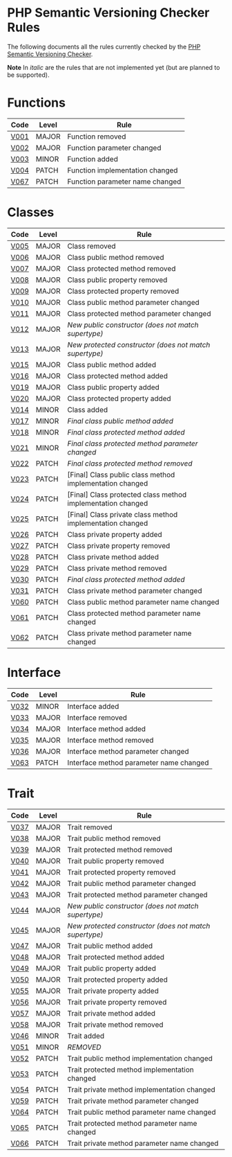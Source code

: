 # PHP Semantic Versioning Checker Rules

The following documents all the rules currently checked by the [PHP Semantic Versioning Checker](https://github.com/tomzx/php-semver-checker).

**Note** In *italic* are the rules that are not implemented yet (but are planned to be supported).

# Functions

Code | Level | Rule
-----|-------|-------
[V001](Ruleset/V001.md) | MAJOR | Function removed
[V002](Ruleset/V002.md) | MAJOR | Function parameter changed
[V003](Ruleset/V003.md) | MINOR | Function added
[V004](Ruleset/V004.md) | PATCH | Function implementation changed
[V067](Ruleset/V067.md) | PATCH | Function parameter name changed

# Classes

Code | Level | Rule
-----|-------|-------
[V005](Ruleset/V005.md) | MAJOR | Class removed
[V006](Ruleset/V006.md) | MAJOR | Class public method removed
[V007](Ruleset/V007.md) | MAJOR | Class protected method removed
[V008](Ruleset/V008.md) | MAJOR | Class public property removed
[V009](Ruleset/V009.md) | MAJOR | Class protected property removed
[V010](Ruleset/V010.md) | MAJOR | Class public method parameter changed
[V011](Ruleset/V011.md) | MAJOR | Class protected method parameter changed
[V012](Ruleset/V012.md) | MAJOR | *New public constructor (does not match supertype)*
[V013](Ruleset/V013.md) | MAJOR | *New protected constructor (does not match supertype)*
[V015](Ruleset/V015.md) | MAJOR | Class public method added
[V016](Ruleset/V016.md) | MAJOR | Class protected method added
[V019](Ruleset/V019.md) | MAJOR | Class public property added
[V020](Ruleset/V020.md) | MAJOR | Class protected property added
[V014](Ruleset/V014.md) | MINOR | Class added
[V017](Ruleset/V017.md) | MINOR | *Final class public method added*
[V018](Ruleset/V018.md) | MINOR | *Final class protected method added*
[V021](Ruleset/V021.md) | MINOR | *Final class protected method parameter changed*
[V022](Ruleset/V022.md) | PATCH | *Final class protected method removed*
[V023](Ruleset/V023.md) | PATCH | [Final] Class public class method implementation changed
[V024](Ruleset/V024.md) | PATCH | [Final] Class protected class method implementation changed
[V025](Ruleset/V025.md) | PATCH | [Final] Class private class method implementation changed
[V026](Ruleset/V026.md) | PATCH | Class private property added
[V027](Ruleset/V027.md) | PATCH | Class private property removed
[V028](Ruleset/V028.md) | PATCH | Class private method added
[V029](Ruleset/V029.md) | PATCH | Class private method removed
[V030](Ruleset/V030.md) | PATCH | *Final class protected method added*
[V031](Ruleset/V031.md) | PATCH | Class private method parameter changed
[V060](Ruleset/V060.md) | PATCH | Class public method parameter name changed
[V061](Ruleset/V061.md) | PATCH | Class protected method parameter name changed
[V062](Ruleset/V062.md) | PATCH | Class private method parameter name changed

# Interface

Code | Level | Rule
-----|-------|-------
[V032](Ruleset/V032.md) | MINOR | Interface added
[V033](Ruleset/V033.md) | MAJOR | Interface removed
[V034](Ruleset/V034.md) | MAJOR | Interface method added
[V035](Ruleset/V035.md) | MAJOR | Interface method removed
[V036](Ruleset/V036.md) | MAJOR | Interface method parameter changed
[V063](Ruleset/V063.md) | PATCH | Interface method parameter name changed

# Trait

Code | Level | Rule
-----|-------|-------
[V037](Ruleset/V037.md) | MAJOR | Trait removed
[V038](Ruleset/V038.md) | MAJOR | Trait public method removed
[V039](Ruleset/V039.md) | MAJOR | Trait protected method removed
[V040](Ruleset/V040.md) | MAJOR | Trait public property removed
[V041](Ruleset/V041.md) | MAJOR | Trait protected property removed
[V042](Ruleset/V042.md) | MAJOR | Trait public method parameter changed
[V043](Ruleset/V043.md) | MAJOR | Trait protected method parameter changed
[V044](Ruleset/V044.md) | MAJOR | *New public constructor (does not match supertype)*
[V045](Ruleset/V045.md) | MAJOR | *New protected constructor (does not match supertype)*
[V047](Ruleset/V047.md) | MAJOR | Trait public method added
[V048](Ruleset/V048.md) | MAJOR | Trait protected method added
[V049](Ruleset/V049.md) | MAJOR | Trait public property added
[V050](Ruleset/V050.md) | MAJOR | Trait protected property added
[V055](Ruleset/V055.md) | MAJOR | Trait private property added
[V056](Ruleset/V056.md) | MAJOR | Trait private property removed
[V057](Ruleset/V057.md) | MAJOR | Trait private method added
[V058](Ruleset/V058.md) | MAJOR | Trait private method removed
[V046](Ruleset/V046.md) | MINOR | Trait added
[V051](Ruleset/V051.md) | MINOR | *REMOVED*
[V052](Ruleset/V052.md) | PATCH | Trait public method implementation changed
[V053](Ruleset/V053.md) | PATCH | Trait protected method implementation changed
[V054](Ruleset/V054.md) | PATCH | Trait private method implementation changed
[V059](Ruleset/V059.md) | PATCH | Trait private method parameter changed
[V064](Ruleset/V064.md) | PATCH | Trait public method parameter name changed
[V065](Ruleset/V065.md) | PATCH | Trait protected method parameter name changed
[V066](Ruleset/V066.md) | PATCH | Trait private method parameter name changed
